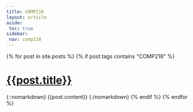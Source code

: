 ```yaml
---
title: COMP218
layout: article
aside:
 toc: true
sidebar:
 nav: comp218
---
```

{% for post in site.posts %}
{% if post.tags contains "COMP218" %}
# [{{post.title}}]({{site.baseurl}}{{post.url}})
{::nomarkdown}
{{post.content}}
{:/nomarkdown}
{% endif %}
{% endfor %}
